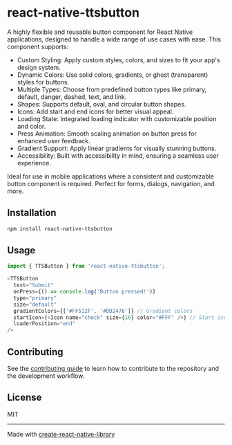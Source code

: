 # react-native-ttsbutton

A highly flexible and reusable button component for React Native applications, designed to handle a wide range of use cases with ease. This component supports:

* Custom Styling: Apply custom styles, colors, and sizes to fit your app's design system.
* Dynamic Colors: Use solid colors, gradients, or ghost (transparent) styles for buttons.
* Multiple Types: Choose from predefined button types like primary, default, danger, dashed, text, and link.
* Shapes: Supports default, oval, and circular button shapes.
* Icons: Add start and end icons for better visual appeal.
* Loading State: Integrated loading indicator with customizable position and color.
* Press Animation: Smooth scaling animation on button press for enhanced user feedback.
* Gradient Support: Apply linear gradients for visually stunning buttons.
* Accessibility: Built with accessibility in mind, ensuring a seamless user experience.

Ideal for use in mobile applications where a consistent and customizable button component is required. Perfect for forms, dialogs, navigation, and more.

## Installation

```sh
npm install react-native-ttsbutton
```

## Usage


```js
import { TTSButton } from 'react-native-ttsbutton';

<TTSButton
  text="Submit"
  onPress={() => console.log('Button pressed!')}
  type="primary"
  size="default"
  gradientColors={['#FF512F', '#DD2476']} // Gradient colors
  startIcon={<Icon name="check" size={16} color="#FFF" />} // Start icon
  loaderPosition="end"
/>

```


## Contributing

See the [contributing guide](CONTRIBUTING.md) to learn how to contribute to the repository and the development workflow.

## License

MIT

---

Made with [create-react-native-library](https://github.com/callstack/react-native-builder-bob)
